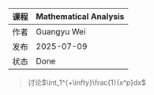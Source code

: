 | 课程   | Mathematical Analysis |
| ---- | ---------------------------------------- |
| 作者   | Guangyu Wei                               |
| 发布 | 2025-07-09 |
|状态|Done|

>讨论$\int_1^{+\infty}\frac{1}{x^p}dx$